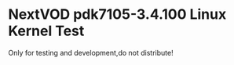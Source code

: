 NextVOD pdk7105-3.4.100 Linux Kernel Test
===========
Only for testing and development,do not distribute!
